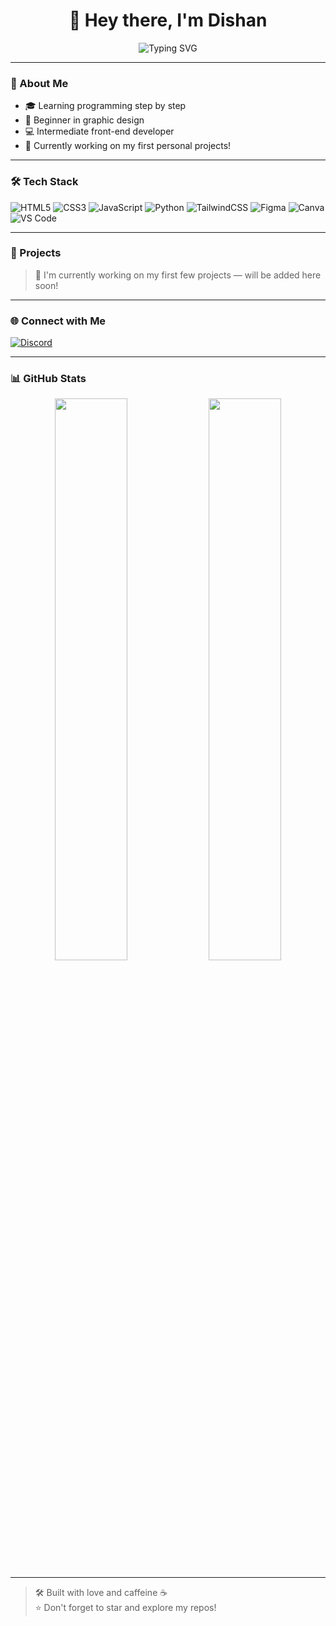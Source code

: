 <h1 align="center">👋 Hey there, I'm Dishan</h1>

<p align="center">
  <img src="https://readme-typing-svg.demolab.com?font=Fira+Code&size=24&pause=1000&color=00C8FF&center=true&vCenter=true&width=440&lines=Learning+Programming...;Beginner+Graphic+Designer;Intermediate+Web+Developer;Building+Cool+Projects" alt="Typing SVG" />
</p>

---

### 🧠 About Me

- 🎓 Learning programming step by step
- 🎨 Beginner in graphic design
- 💻 Intermediate front-end developer
- 🔧 Currently working on my first personal projects!

---

### 🛠️ Tech Stack

![HTML5](https://img.shields.io/badge/-HTML5-E34F26?style=flat&logo=html5&logoColor=white)
![CSS3](https://img.shields.io/badge/-CSS3-1572B6?style=flat&logo=css3)
![JavaScript](https://img.shields.io/badge/-JavaScript-F7DF1E?style=flat&logo=javascript&logoColor=black)
![Python](https://img.shields.io/badge/-Python-3776AB?style=flat&logo=python&logoColor=white)
![TailwindCSS](https://img.shields.io/badge/-TailwindCSS-06B6D4?style=flat&logo=tailwind-css&logoColor=white)
![Figma](https://img.shields.io/badge/-Figma-F24E1E?style=flat&logo=figma&logoColor=white)
![Canva](https://img.shields.io/badge/-Canva-00C4CC?style=flat&logo=canva&logoColor=white)
![VS Code](https://img.shields.io/badge/-VSCode-007ACC?style=flat&logo=visual-studio-code)

---

### 📌 Projects

> 🚧 I'm currently working on my first few projects — will be added here soon!

---

### 🌐 Connect with Me

[![Discord](https://img.shields.io/badge/Discord-dozkooki-5865F2?style=flat&logo=discord&logoColor=white)](https://discord.com/users/dozkooki)


---

### 📊 GitHub Stats

<p align="center">
  <img src="https://github-readme-stats.vercel.app/api?username=yourusername&show_icons=true&theme=radical" width="48%" />
  <img src="https://github-readme-stats.vercel.app/api/top-langs/?username=yourusername&layout=compact&theme=radical" width="48%" />
</p>

---

> 🛠️ Built with love and caffeine ☕  
> ⭐ Don't forget to star and explore my repos!
